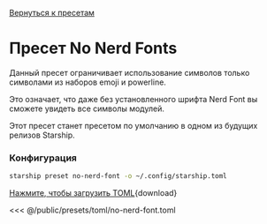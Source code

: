 [Вернуться к пресетам](./#no-nerd-fonts)

# Пресет No Nerd Fonts

Данный пресет ограничивает использование символов только символами из наборов emoji и powerline.

Это означает, что даже без установленного шрифта Nerd Font вы сможете увидеть все символы модулей.

Этот пресет станет пресетом по умолчанию в одном из будущих релизов Starship.

### Конфигурация

```sh
starship preset no-nerd-font -o ~/.config/starship.toml
```

[Нажмите, чтобы загрузить TOML](/presets/toml/no-nerd-font.toml){download}

<<< @/public/presets/toml/no-nerd-font.toml

